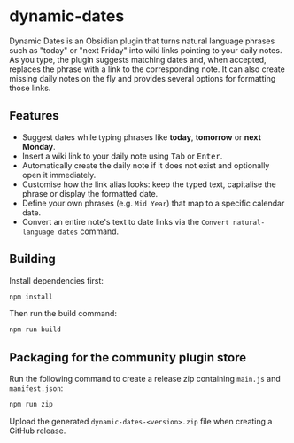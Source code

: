 # dynamic-dates

Dynamic Dates is an Obsidian plugin that turns natural language phrases such as "today" or "next Friday" into wiki links pointing to your daily notes. As you type, the plugin suggests matching dates and, when accepted, replaces the phrase with a link to the corresponding note. It can also create missing daily notes on the fly and provides several options for formatting those links.

## Features

- Suggest dates while typing phrases like **today**, **tomorrow** or **next Monday**.
- Insert a wiki link to your daily note using <kbd>Tab</kbd> or <kbd>Enter</kbd>.
- Automatically create the daily note if it does not exist and optionally open it immediately.
- Customise how the link alias looks: keep the typed text, capitalise the phrase or display the formatted date.
- Define your own phrases (e.g. `Mid Year`) that map to a specific calendar date.
- Convert an entire note's text to date links via the `Convert natural-language dates` command.

## Building

Install dependencies first:

```bash
npm install
```

Then run the build command:

```bash
npm run build
```

## Packaging for the community plugin store

Run the following command to create a release zip containing `main.js` and `manifest.json`:

```bash
npm run zip
```

Upload the generated `dynamic-dates-<version>.zip` file when creating a GitHub release.
